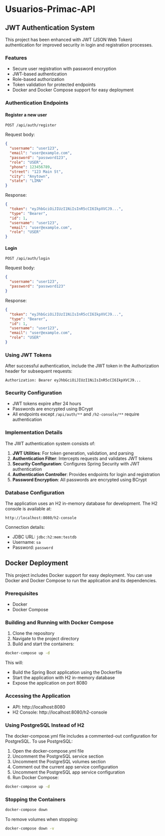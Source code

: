 # Usuarios-Primac-API

## JWT Authentication System

This project has been enhanced with JWT (JSON Web Token) authentication for improved security in login and registration processes.

### Features

- Secure user registration with password encryption
- JWT-based authentication
- Role-based authorization
- Token validation for protected endpoints
- Docker and Docker Compose support for easy deployment

### Authentication Endpoints

#### Register a new user

```
POST /api/auth/register
```

Request body:
```json
{
  "username": "user123",
  "email": "user@example.com",
  "password": "password123",
  "role": "USER",
  "phone": 123456789,
  "street": "123 Main St",
  "city": "Anytown",
  "state": "LIMA"
}
```

Response:
```json
{
  "token": "eyJhbGciOiJIUzI1NiIsInR5cCI6IkpXVCJ9...",
  "type": "Bearer",
  "id": 1,
  "username": "user123",
  "email": "user@example.com",
  "role": "USER"
}
```

#### Login

```
POST /api/auth/login
```

Request body:
```json
{
  "username": "user123",
  "password": "password123"
}
```

Response:
```json
{
  "token": "eyJhbGciOiJIUzI1NiIsInR5cCI6IkpXVCJ9...",
  "type": "Bearer",
  "id": 1,
  "username": "user123",
  "email": "user@example.com",
  "role": "USER"
}
```

### Using JWT Tokens

After successful authentication, include the JWT token in the Authorization header for subsequent requests:

```
Authorization: Bearer eyJhbGciOiJIUzI1NiIsInR5cCI6IkpXVCJ9...
```

### Security Configuration

- JWT tokens expire after 24 hours
- Passwords are encrypted using BCrypt
- All endpoints except `/api/auth/**` and `/h2-console/**` require authentication

### Implementation Details

The JWT authentication system consists of:

1. **JWT Utilities**: For token generation, validation, and parsing
2. **Authentication Filter**: Intercepts requests and validates JWT tokens
3. **Security Configuration**: Configures Spring Security with JWT authentication
4. **Authentication Controller**: Provides endpoints for login and registration
5. **Password Encryption**: All passwords are encrypted using BCrypt

### Database Configuration

The application uses an H2 in-memory database for development. The H2 console is available at:

```
http://localhost:8080/h2-console
```

Connection details:
- JDBC URL: `jdbc:h2:mem:testdb`
- Username: `sa`
- Password: `password`

## Docker Deployment

This project includes Docker support for easy deployment. You can use Docker and Docker Compose to run the application and its dependencies.

### Prerequisites

- Docker
- Docker Compose

### Building and Running with Docker Compose

1. Clone the repository
2. Navigate to the project directory
3. Build and start the containers:

```bash
docker-compose up -d
```

This will:
- Build the Spring Boot application using the Dockerfile
- Start the application with H2 in-memory database
- Expose the application on port 8080

### Accessing the Application

- API: http://localhost:8080
- H2 Console: http://localhost:8080/h2-console

### Using PostgreSQL Instead of H2

The docker-compose.yml file includes a commented-out configuration for PostgreSQL. To use PostgreSQL:

1. Open the docker-compose.yml file
2. Uncomment the PostgreSQL service section
3. Uncomment the PostgreSQL volumes section
4. Comment out the current app service configuration
5. Uncomment the PostgreSQL app service configuration
6. Run Docker Compose:

```bash
docker-compose up -d
```

### Stopping the Containers

```bash
docker-compose down
```

To remove volumes when stopping:

```bash
docker-compose down -v
```
